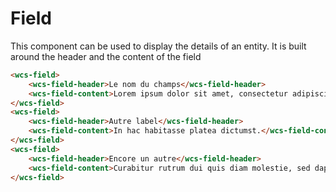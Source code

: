 # Field
This component can be used to display the details of an entity. It is built around the header and the content of the field

```html
<wcs-field>
    <wcs-field-header>Le nom du champs</wcs-field-header>
    <wcs-field-content>Lorem ipsum dolor sit amet, consectetur adipiscing elit. Donec massa mi, hendrerit dictum dui sed, porttitor ullamcorper diam.</wcs-field-content>
</wcs-field>
<wcs-field>
    <wcs-field-header>Autre label</wcs-field-header>
    <wcs-field-content>In hac habitasse platea dictumst.</wcs-field-content>
</wcs-field>
<wcs-field>
    <wcs-field-header>Encore un autre</wcs-field-header>
    <wcs-field-content>Curabitur rutrum dui quis diam molestie, sed dapibus magna volutpat.</wcs-field-content>
</wcs-field>
```